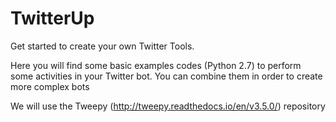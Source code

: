 # TwitterUp
Get started to create your own Twitter Tools.

Here you will find some basic examples codes (Python 2.7) to perform some activities in your Twitter bot.
You can combine them in order to create more complex bots

We will use the Tweepy (http://tweepy.readthedocs.io/en/v3.5.0/) repository
